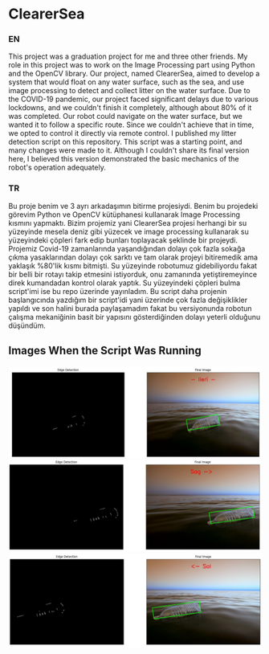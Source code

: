 # ClearerSea
### EN
This project was a graduation project for me and three other friends. My role in this project was to work on the Image Processing part using Python and the OpenCV library. Our project, named ClearerSea, aimed to develop a system that would float on any water surface, such as the sea, and use image processing to detect and collect litter on the water surface. Due to the COVID-19 pandemic, our project faced significant delays due to various lockdowns, and we couldn't finish it completely, although about 80% of it was completed. Our robot could navigate on the water surface, but we wanted it to follow a specific route. Since we couldn't achieve that in time, we opted to control it directly via remote control. I published my litter detection script on this repository. This script was a starting point, and many changes were made to it. Although I couldn't share its final version here, I believed this version demonstrated the basic mechanics of the robot's operation adequately.

### TR
Bu proje benim ve 3 ayrı arkadaşımın bitirme projesiydi. Benim bu projedeki görevim Python ve OpenCV kütüphanesi kullanarak Image Processing kısmını yapmaktı. Bizim projemiz yani ClearerSea projesi herhangi bir su yüzeyinde mesela deniz gibi yüzecek ve image processing kullanarak su yüzeyindeki çöpleri fark edip bunları toplayacak şeklinde bir projeydi. Projemiz Covid-19 zamanlarında yaşandığından dolayı çok fazla sokağa çıkma yasaklarından dolayı çok sarktı ve tam olarak projeyi bitiremedik ama yaklaşık %80'lik kısmı bitmişti. Su yüzeyinde robotumuz gidebiliyordu fakat bir belli bir rotayı takip etmesini istiyorduk, onu zamanında yetiştiremeyince direk kumandadan kontrol olarak yaptık. Su yüzeyindeki çöpleri bulma script'imi ise bu repo üzerinde yayınladım. Bu script daha projenin başlangıcında yazdığım bir script'idi yani üzerinde çok fazla değişiklikler yapıldı ve son halini burada paylaşamadım fakat bu versiyonunda robotun çalışma mekaniğinin basit bir yapısını gösterdiğinden dolayı yeterli olduğunu düşündüm.

## Images When the Script Was Running

![alt text](https://github.com/merteren97/ClearerSea/blob/main/img/1.png?raw=true)
![alt text](https://github.com/merteren97/ClearerSea/blob/main/img/2.png?raw=true)
![alt text](https://github.com/merteren97/ClearerSea/blob/main/img/3.png?raw=true)
